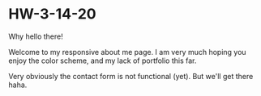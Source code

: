 # HW-3-14-20

Why hello there! 

Welcome to my responsive about me page. I am very much hoping you enjoy the color scheme, and my lack of portfolio this far. 

Very obviously the contact form is not functional (yet). But we'll get there haha.
